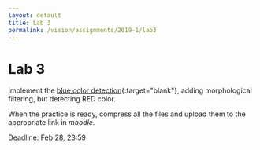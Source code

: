 ```yaml
---
layout: default
title: Lab 3
permalink: /vision/assignments/2019-1/lab3
---
```


# Lab 3

Implement the [blue color detection](https://github.com/cstopics/cstopics/blob/gh-pages/assets/code/vision/color.py){:target="blank"}, adding morphological filtering, but detecting RED color.

When the practice is ready, compress all the files and upload them to the appropriate link in *moodle*.

Deadline: Feb 28, 23:59
